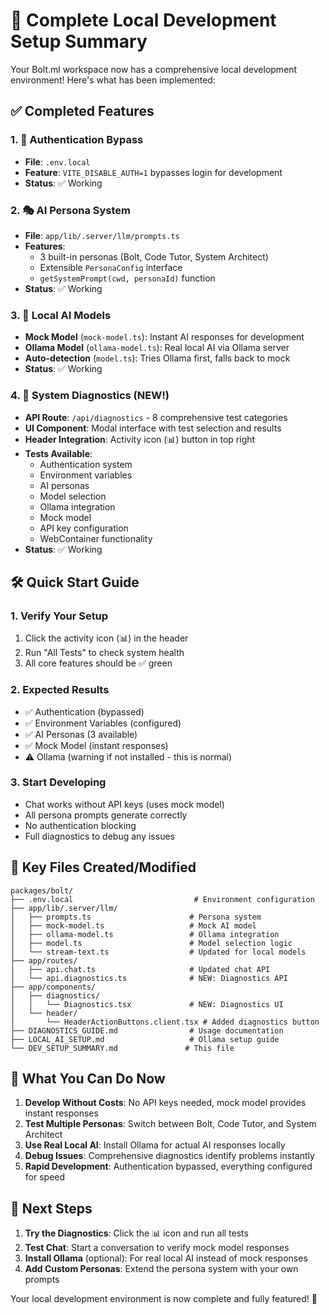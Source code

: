 # 🎉 Complete Local Development Setup Summary

Your Bolt.ml workspace now has a comprehensive local development environment! Here's what has been implemented:

## ✅ Completed Features

### 1. 🔐 Authentication Bypass
- **File**: `.env.local`
- **Feature**: `VITE_DISABLE_AUTH=1` bypasses login for development
- **Status**: ✅ Working

### 2. 🎭 AI Persona System  
- **File**: `app/lib/.server/llm/prompts.ts`
- **Features**: 
  - 3 built-in personas (Bolt, Code Tutor, System Architect)
  - Extensible `PersonaConfig` interface
  - `getSystemPrompt(cwd, personaId)` function
- **Status**: ✅ Working

### 3. 🤖 Local AI Models
- **Mock Model** (`mock-model.ts`): Instant AI responses for development
- **Ollama Model** (`ollama-model.ts`): Real local AI via Ollama server
- **Auto-detection** (`model.ts`): Tries Ollama first, falls back to mock
- **Status**: ✅ Working

### 4. 🧪 System Diagnostics (NEW!)
- **API Route**: `/api/diagnostics` - 8 comprehensive test categories
- **UI Component**: Modal interface with test selection and results
- **Header Integration**: Activity icon (📊) button in top right
- **Tests Available**:
  - Authentication system
  - Environment variables  
  - AI personas
  - Model selection
  - Ollama integration
  - Mock model
  - API key configuration
  - WebContainer functionality
- **Status**: ✅ Working

## 🛠️ Quick Start Guide

### 1. Verify Your Setup
1. Click the activity icon (📊) in the header
2. Run "All Tests" to check system health
3. All core features should be ✅ green

### 2. Expected Results
- ✅ Authentication (bypassed)
- ✅ Environment Variables (configured)
- ✅ AI Personas (3 available)
- ✅ Mock Model (instant responses)
- ⚠️ Ollama (warning if not installed - this is normal)

### 3. Start Developing
- Chat works without API keys (uses mock model)
- All persona prompts generate correctly
- No authentication blocking
- Full diagnostics to debug any issues

## 📁 Key Files Created/Modified

```
packages/bolt/
├── .env.local                           # Environment configuration
├── app/lib/.server/llm/
│   ├── prompts.ts                      # Persona system
│   ├── mock-model.ts                   # Mock AI model  
│   ├── ollama-model.ts                 # Ollama integration
│   ├── model.ts                        # Model selection logic
│   └── stream-text.ts                  # Updated for local models
├── app/routes/
│   ├── api.chat.ts                     # Updated chat API
│   └── api.diagnostics.ts              # NEW: Diagnostics API
├── app/components/
│   ├── diagnostics/
│   │   └── Diagnostics.tsx             # NEW: Diagnostics UI
│   └── header/
│       └── HeaderActionButtons.client.tsx # Added diagnostics button
├── DIAGNOSTICS_GUIDE.md                # Usage documentation
├── LOCAL_AI_SETUP.md                   # Ollama setup guide
└── DEV_SETUP_SUMMARY.md               # This file
```

## 🎯 What You Can Do Now

1. **Develop Without Costs**: No API keys needed, mock model provides instant responses
2. **Test Multiple Personas**: Switch between Bolt, Code Tutor, and System Architect
3. **Use Real Local AI**: Install Ollama for actual AI responses locally
4. **Debug Issues**: Comprehensive diagnostics identify problems instantly
5. **Rapid Development**: Authentication bypassed, everything configured for speed

## 🚀 Next Steps

1. **Try the Diagnostics**: Click the 📊 icon and run all tests
2. **Test Chat**: Start a conversation to verify mock model responses
3. **Install Ollama** (optional): For real local AI instead of mock responses
4. **Add Custom Personas**: Extend the persona system with your own prompts

Your local development environment is now complete and fully featured! 🎉
